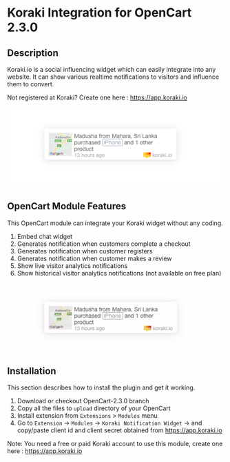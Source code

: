 # Koraki Integration for OpenCart 2.3.0

## Description

Koraki.io is a social influencing widget which can easily integrate into any website. It can show various realtime notifications to visitors and influence them to convert.

Not registered at Koraki? Create one here : https://app.koraki.io

![alt Koraki widget](https://raw.githubusercontent.com/i2cs/koraki-static/master/koraki-widget.png)

## OpenCart Module Features

This OpenCart module can integrate your Koraki widget without any coding. 

1. Embed chat widget
2. Generates notification when customers complete a checkout
3. Generates notification when customer registers
4. Generates notification when customer makes a review
5. Show live visitor analytics notifications
6. Show historical visitor analytics notifications (not available on free plan)

![alt text](https://github.com/i2cs/koraki-static/blob/master/koraki-widget.webp?raw=true)

## Installation

This section describes how to install the plugin and get it working.

1. Download or checkout OpenCart-2.3.0 branch
2. Copy all the files to `upload` directory of your OpenCart
3. Install extension from `Extensions` > `Modules` menu
4. Go to `Extension` -> `Modules` -> `Koraki Notification Widget` -> and copy/paste client id and client secret obtained from https://app.koraki.io

Note: You need a free or paid Koraki account to use this module, create one here : https://app.koraki.io
